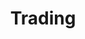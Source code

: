 ---
title: "Trading"
github: https://github.com/altcointrading/trading
demo: https://www.altcointrading.net/
ssg:
  - Jekyll
cms:
  - No Cms
---